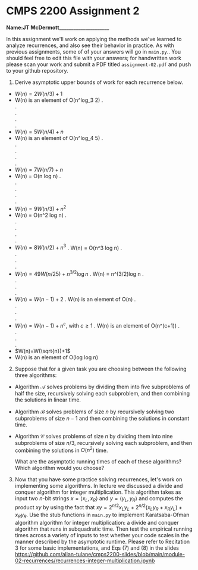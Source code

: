 # CMPS 2200 Assignment 2

**Name:**__JT McDermott_______________________

In this assignment we'll work on applying the methods we've learned to analyze recurrences, and also see their behavior
in practice. As with previous
assignments, some of of your answers will go in `main.py`.. You
should feel free to edit this file with your answers; for handwritten
work please scan your work and submit a PDF titled `assignment-02.pdf`
and push to your github repository.


1. Derive asymptotic upper bounds of work for each recurrence below.
  * $W(n)=2W(n/3)+1$
  * W(n) is an element of O(n^log_3 2)
.  
.  
.  
.  
.  
  * $W(n)=5W(n/4)+n$
  * W(n) is an element of O(n^log_4 5)
.  
.  
.  
.  
.  
  * $W(n)=7W(n/7)+n$
  * W(n) = O(n log n)
.  
.  
.  
.  
.  
  * $W(n)=9W(n/3)+n^2$
  * W(n) = O(n^2 log n)
.  
.  
.  
.  
.  
  * $W(n)=8W(n/2)+n^3$
.  W(n) = O(n^3 log n)
.  
.  
.  
.  
  * $W(n)=49W(n/25)+n^{3/2}\log n$
.  W(n) = n^(3/2)log n
.  
.  
.  
.  
  * $W(n)=W(n-1)+2$
.  W(n) is an element of O(n)
.  
.  
.  
.  
  * $W(n)= W(n-1)+n^c$, with $c\geq 1$
.  W(n) is an element of O(n^(c+1))
.  
.  
.  
.  
  * $W(n)=W(\sqrt{n})+1$
  * W(n) is an element of O(log log n)


2. Suppose that for a given task you are choosing between the following three algorithms:

  * Algorithm $\mathcal{A}$ solves problems by dividing them into
      five subproblems of half the size, recursively solving each
      subproblem, and then combining the solutions in linear time.
    
  * Algorithm $\mathcal{B}$ solves problems of size $n$ by
      recursively solving two subproblems of size $n-1$ and then
      combining the solutions in constant time.
    
  * Algorithm $\mathcal{C}$ solves problems of size $n$ by dividing
      them into nine subproblems of size $n/3$, recursively solving
      each subproblem, and then combining the solutions in $O(n^2)$
      time.

    What are the asymptotic running times of each of these algorithms?
    Which algorithm would you choose?


3. Now that you have some practice solving recurrences, let's work on
  implementing some algorithms. In lecture we discussed a divide and
  conquer algorithm for integer multiplication. This algorithm takes
  as input two $n$-bit strings $x = \langle x_L, x_R\rangle$ and
  $y=\langle y_L, y_R\rangle$ and computes the product $xy$ by using
  the fact that $xy = 2^{n/2}x_Ly_L + 2^{n/2}(x_Ly_R+x_Ry_L) +
  x_Ry_R.$ Use the
  stub functions in `main.py` to implement Karatsaba-Ofman algorithm algorithm for integer
  multiplication: a divide and conquer algorithm that runs in
  subquadratic time. Then test the empirical running times across a
  variety of inputs to test whether your code scales in the manner
  described by the asymptotic runtime. Please refer to Recitation 3 for some basic implementations, and Eqs (7) and (8) in the slides https://github.com/allan-tulane/cmps2200-slides/blob/main/module-02-recurrences/recurrences-integer-multiplication.ipynb
 
 



